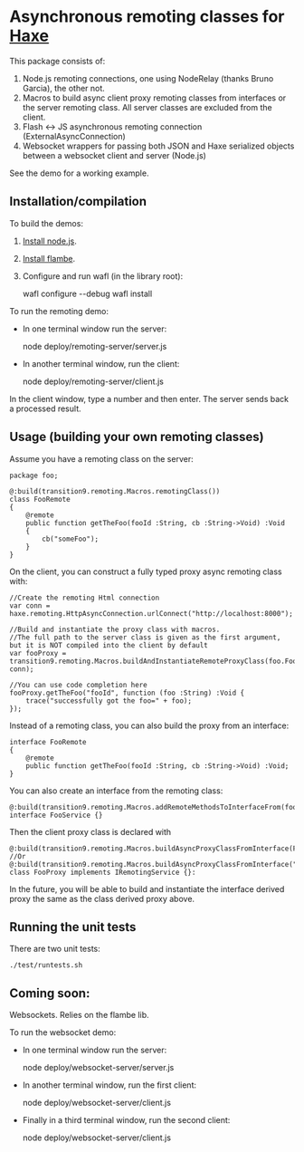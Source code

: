 [haxe]: http://http://haxe.org
[flambe]:http://lib.haxe.org/p/flambe
[wafl]:https://github.com/aduros/flambe/wiki/Wafl
[nodejs]:http://nodejs.org/

# Asynchronous remoting classes for [Haxe][haxe]

This package consists of:

1. Node.js remoting connections, one using NodeRelay<T> (thanks Bruno Garcia), the other not.
2. Macros to build async client proxy remoting classes from interfaces or the server remoting class.  All server classes are excluded from the client.
3. Flash <-> JS asynchronous remoting connection (ExternalAsyncConnection)
4. Websocket wrappers for passing both JSON and Haxe serialized objects between a websocket client and server (Node.js)

See the demo for a working example.

## Installation/compilation

To build the demos:

1. [Install node.js][nodejs].
1. [Install flambe](https://github.com/aduros/flambe/wiki/Installation).
2. Configure and run wafl (in the library root):

	wafl configure --debug
	wafl install
	
	
To run the remoting demo:

- In one terminal window run the server:
	
	node deploy/remoting-server/server.js

- In another terminal window, run the client:
	
	node deploy/remoting-server/client.js
	
In the client window, type a number and then enter.  The server sends back a processed result.


## Usage (building your own remoting classes)

Assume you have a remoting class on the server:

	package foo;

	@:build(transition9.remoting.Macros.remotingClass())
	class FooRemote
	{
		@remote
		public function getTheFoo(fooId :String, cb :String->Void) :Void
		{
			cb("someFoo");
		}
	}
	
On the client, you can construct a fully typed proxy async remoting class with:

	//Create the remoting Html connection
	var conn = haxe.remoting.HttpAsyncConnection.urlConnect("http://localhost:8000");
	
	//Build and instantiate the proxy class with macros.  
	//The full path to the server class is given as the first argument, but it is NOT compiled into the client by default
	var fooProxy = transition9.remoting.Macros.buildAndInstantiateRemoteProxyClass(foo.FooRemote, conn);
	
	//You can use code completion here
	fooProxy.getTheFoo("fooId", function (foo :String) :Void {
		trace("successfully got the foo=" + foo);
	});
	
Instead of a remoting class, you can also build the proxy from an interface:

	interface FooRemote
	{
		@remote
		public function getTheFoo(fooId :String, cb :String->Void) :Void;
	}
	
You can also create an interface from the remoting class:

	@:build(transition9.remoting.Macros.addRemoteMethodsToInterfaceFrom(foo.FooRemote))
	interface FooService {}
	
Then the client proxy class is declared with

	@:build(transition9.remoting.Macros.buildAsyncProxyClassFromInterface(FooRemote))
	//Or @:build(transition9.remoting.Macros.buildAsyncProxyClassFromInterface("foo.FooRemote"))
	class FooProxy implements IRemotingService {}:
	
In the future, you will be able to build and instantiate the interface derived proxy the same as the class derived proxy above.

## Running the unit tests

There are two unit tests:

	./test/runtests.sh
	
## Coming soon:

Websockets.  Relies on the flambe lib.

To run the websocket demo:

- In one terminal window run the server:
	
	node deploy/websocket-server/server.js

- In another terminal window, run the first client:
	
	node deploy/websocket-server/client.js
	
- Finally in a third terminal window, run the second client:
	
	node deploy/websocket-server/client.js
